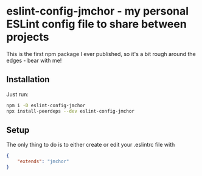 # eslint-config-jmchor - my personal ESLint config file to share between projects

This is the first npm package I ever published, so it's a bit rough around the edges - bear with me!

## Installation

Just run:

```bash
npm i -D eslint-config-jmchor
npx install-peerdeps --dev eslint-config-jmchor
```

## Setup

The only thing to do is to either create or edit your .eslintrc file with

```json
{
	"extends": "jmchor"
}
```
